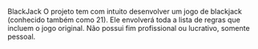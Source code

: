 BlackJack
O projeto tem com intuito desenvolver um jogo de blackjack
(conhecido também como 21). Ele envolverá toda a lista de
regras que incluem o jogo original. Não possui fim profissional
ou lucrativo, somente pessoal. 
